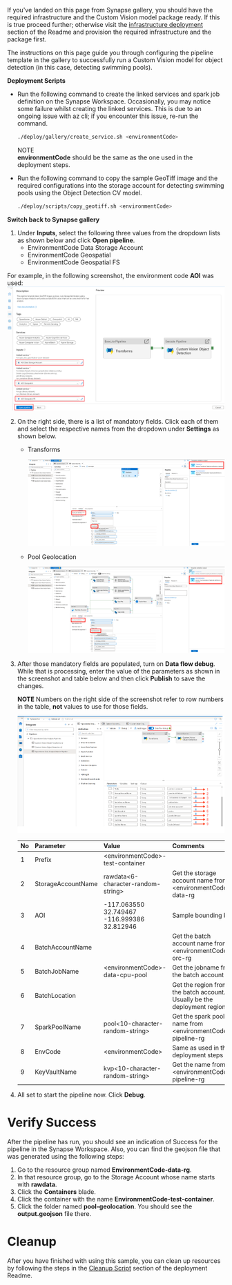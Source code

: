 If you've landed on this page from Synapse gallery, you should have the required infrastructure and the Custom Vision model package ready. If this is true proceed further; otherwise visit the [infrastructure deployment](https://github.com/Azure/Azure-Orbital-Analytics-Samples/tree/main/deploy#infrastructure-deployment) section of the Readme and provision the required infrastructure and the package first. 

The instructions on this page guide you through configuring the pipeline template in the gallery to successfully run a Custom Vision model for object detection (in this case, detecting swimming pools).

**Deployment Scripts**

* Run the following command to create the linked services and spark job definition on the Synapse Workspace. Occasionally, you may notice some failure whilst creating the linked services. This is due to an ongoing issue with az cli; if you encounter this issue, re-run the command.

	```bash
	./deploy/gallery/create_service.sh <environmentCode> 
	```

	NOTE	
	**environmentCode** should be the same as the one used in the deployment steps.

* Run the following command to copy the sample GeoTiff image and the required configurations into the storage account for detecting swimming pools using the Object Detection CV model.

	```bash
	./deploy/scripts/copy_geotiff.sh <environmentCode>
	```
 
**Switch back to Synapse gallery**

1. Under **Inputs**, select the following three values from the dropdown lists as shown below and click **Open pipeline**.
    - EnvironmentCode Data Storage Account
    - EnvironmentCode Geospatial
    - EnvironmentCode Geospatial FS

For example, in the following screenshot, the environment code **AOI** was used:
    ![](./images/1.png)

2. On the right side, there is a list of mandatory fields. Click each of them and select the respective names from the dropdown under **Settings** as shown below. 
   
   - Transforms

        ![](./images/2.png)

    - Pool Geolocation
        
        ![](./images/3.png)
 
3. After those mandatory fields are populated, turn on **Data flow debug**. While that is processing, enter the value of the parameters as shown in the screenshot and table below and then click **Publish** to save the changes. 

   **NOTE** Numbers on the right side of the screenshot refer to row numbers in the table, **not** values to use for those fields.

    ![](./images/4.png)

    |No |Parameter | Value | Comments |
    |--| ---- | --- | ------- |
    | 1|Prefix| \<environmentCode>-test-container     |          |
    | 2|StorageAccountName|  rawdata<6-character-random-string>  |    Get the storage account name from \<environmentCode>-data-rg |
    | 3|AOI     |   -117.063550 32.749467 -116.999386 32.812946    | Sample bounding box |
    | 4|BatchAccountName | | Get the batch account name from \<environmentCode>-orc-rg |
    | 5|BatchJobName | \<environmentCode>-data-cpu-pool | Get the jobname from the batch account|
    | 6|BatchLocation | | Get the region from the batch account. Usually be the deployment region|
    | 7|SparkPoolName | pool<10-character-random-string>| Get the spark pool name from \<environmentCode>-pipeline-rg | 
    | 8|EnvCode | \<environmentCode> | Same as used in the deployment steps|
    | 9|KeyVaultName | kvp<10-character-random-string>| Get the name from \<environmentCode>-pipeline-rg |

4. All set to start the pipeline now. Click **Debug**.

# Verify Success
After the pipeline has run, you should see an indication of Success for the pipeline in the Synapse Workspace. Also, you can find the geojson file that was generated using the following steps:

1. Go to the resource group named **EnvironmentCode-data-rg**.
2. In that resource group, go to the Storage Account whose name starts with **rawdata**.
3. Click the **Containers** blade.
4. Click the container with the name **EnvironmentCode-test-container**.
5. Click the folder named **pool-geolocation**. You should see the **output.geojson** file there.

# Cleanup
After you have finished with using this sample, you can clean up resources by following the steps in the [Cleanup Script](https://github.com/Azure/Azure-Orbital-Analytics-Samples/tree/main/deploy#cleanup-script) section of the deployment Readme.